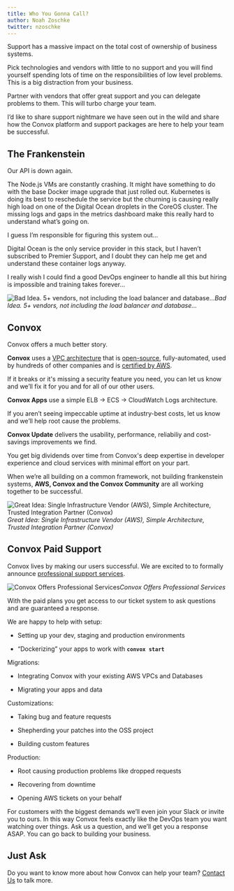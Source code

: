 ```yaml
---
title: Who You Gonna Call?
author: Noah Zoschke
twitter: nzoschke
---
```


Support has a massive impact on the total cost of ownership of business systems.

Pick technologies and vendors with little to no support and you will find yourself spending lots of time on the responsibilities of low level problems. This is a big distraction from your business.

Partner with vendors that offer great support and you can delegate problems to them. This will turbo charge your team.

I’d like to share support nightmare we have seen out in the wild and share how the Convox platform and support packages are here to help your team be successful.

<!--more-->

## The Frankenstein

Our API is down again.

The Node.js VMs are constantly crashing. It might have something to do with the base Docker image upgrade that just rolled out. Kubernetes is doing its best to reschedule the service but the churning is causing really high load on one of the Digital Ocean droplets in the CoreOS cluster. The missing logs and gaps in the metrics dashboard make this really hard to understand what’s going on.

I guess I’m responsible for figuring this system out… 

Digital Ocean is the only service provider in this stack, but I haven’t subscribed to Premier Support, and I doubt they can help me get and understand these container logs anyway.

I really wish I could find a good DevOps engineer to handle all this but hiring is impossible and training takes forever…

![Bad Idea. 5+ vendors, not including the load balancer and database…](https://cdn-images-1.medium.com/max/2000/1*yjtai-Lgs6QR4s4eRLLnQQ.png)*Bad Idea. 5+ vendors, not including the load balancer and database…*

## Convox

Convox offers a much better story.

**Convox** uses a [VPC architecture](https://convox.com/docs/rack/) that is [open-source](https://github.com/convox/rack), fully-automated, used by hundreds of other companies and is [certified by AWS](https://aws.amazon.com/containers/partners/).

If it breaks or it's missing a security feature you need, you can let us know and we’ll fix it for you and for all of our other users.

**Convox Apps** use a simple ELB → ECS → CloudWatch Logs architecture.

If you aren’t seeing impeccable uptime at industry-best costs, let us know and we’ll help root cause the problems.

**Convox Update** delivers the usability, performance, reliabiliy and cost-savings improvements we find.

You get big dividends over time from Convox's deep expertise in developer experience and cloud services with minimal effort on your part.

When we’re all building on a common framework, not building frankenstein systems, **AWS, Convox and the Convox Community** are all working together to be successful.

![Great Idea: Single Infrastructure Vendor (AWS), Simple Architecture, Trusted Integration Partner (Convox)](https://cdn-images-1.medium.com/max/2000/1*gl4EaWJPXxm3vV-9_20TYw.png)*Great Idea: Single Infrastructure Vendor (AWS), Simple Architecture, Trusted Integration Partner (Convox)*

## Convox Paid Support

Convox lives by making our users successful. We are excited to to formally announce [professional support services](https://convox.com/pricing/).

![Convox Offers Professional Services](https://cdn-images-1.medium.com/max/4808/1*X42bl-fT3VYv0RayRp5nlw.png)*Convox Offers Professional Services*

With the paid plans you get access to our ticket system to ask questions and are guaranteed a response.

We are happy to help with setup:

* Setting up your dev, staging and production environments

* “Dockerizing” your apps to work with **`convox start`**

Migrations:

* Integrating Convox with your existing AWS VPCs and Databases

* Migrating your apps and data

Customizations:

* Taking bug and feature requests

* Shepherding your patches into the OSS project

* Building custom features

Production:

* Root causing production problems like dropped requests

* Recovering from downtime

* Opening AWS tickets on your behalf

For customers with the biggest demands we’ll even join your Slack or invite you to ours. In this way Convox feels exactly like the DevOps team you want watching over things. Ask us a question, and we’ll get you a response ASAP. You can go back to building your business.

## Just Ask

Do you want to know more about how Convox can help your team? <a id="contact_us" href="#" class="cta js-intercom-show">Contact Us</a> to talk more.
